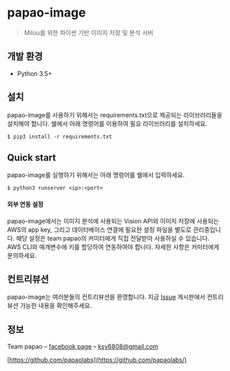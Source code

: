 # papao-image
> Milou를 위한 파이썬 기반 이미지 저장 및 분석 서버

## 개발 환경

- Python 3.5+

## 설치

papao-image를 사용하기 위해서는 requirements.txt으로 제공되는 라이브러리들을 설치해야 합니다.
쉘에서 아래 명령어를 이용하여 필요 라이브러리를 설치하세요.
```shell
$ pip3 install -r requirements.txt
```

## Quick start

papao-image를 실행하기 위해서는 아래 명령어를 쉘에서 입력하세요.
```shell
$ python3 runserver <ip>:<port>
```

#### 외부 연동 설정
papao-image에서는 이미지 분석에 사용되는 Vision API와 이미지 저장에 사용되는 AWS의 app key, 그리고 데이터베이스 연결에 필요한 설정 파일을 별도로 관리중입니다. 해당 설정은 team papao의 커미터에게 직접 전달받아 사용하실 수 있습니다.
AWS CLI와 매개변수에 키를 할당하여 연동하여야 합니다. 자세한 사항은 커미터에게 문의하세요.


## 컨트리뷰션

papao-image는 여러분들의 컨트리뷰션을 환영합니다. 지금 [Issue](https://github.com/papaolabs/papao-image/issues) 게시판에서 컨트리뷰션 가능한 내용을 확인해주세요.

## 정보

Team papao – [facebook page](https://www.facebook.com/pg/papaolabs) – ksy6808@gmail.com

[https://github.com/papaolabs](https://github.com/papaolabs/)

[license-image]: https://img.shields.io/badge/License-MIT-blue.svg
[license-url]: LICENSE
[version-image]: https://img.shields.io/badge/version-v1.0-fc4e75.svg
